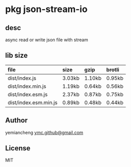 # pkg json-stream-io

## desc
async read or write json file with stream

## lib size  
file | size | gzip | brotli
:---- | :---- | :---- | :----
dist/index.js | 3.03kb | 1.10kb | 0.95kb
dist/index.min.js | 1.19kb | 0.64kb | 0.56kb
dist/index.esm.js | 2.37kb | 0.87kb | 0.75kb
dist/index.esm.min.js | 0.89kb | 0.48kb | 0.44kb

## Author
yemiancheng <ymc.github@gmail.com>

## License
MIT